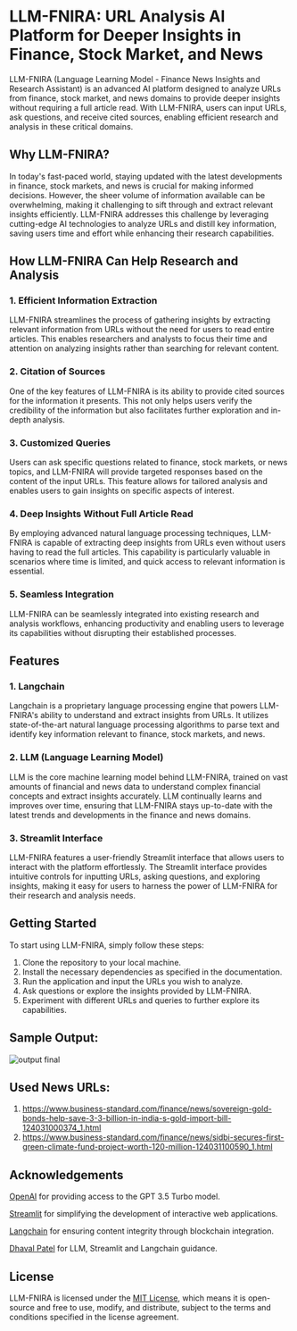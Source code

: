 # LLM-FNIRA: URL Analysis AI Platform for Deeper Insights in Finance, Stock Market, and News

LLM-FNIRA (Language Learning Model - Finance News Insights and Research Assistant) is an advanced AI platform designed to analyze URLs from finance, stock market, and news domains to provide deeper insights without requiring a full article read. With LLM-FNIRA, users can input URLs, ask questions, and receive cited sources, enabling efficient research and analysis in these critical domains.

## Why LLM-FNIRA?

In today's fast-paced world, staying updated with the latest developments in finance, stock markets, and news is crucial for making informed decisions. However, the sheer volume of information available can be overwhelming, making it challenging to sift through and extract relevant insights efficiently. LLM-FNIRA addresses this challenge by leveraging cutting-edge AI technologies to analyze URLs and distill key information, saving users time and effort while enhancing their research capabilities.

## How LLM-FNIRA Can Help Research and Analysis

### 1. Efficient Information Extraction
LLM-FNIRA streamlines the process of gathering insights by extracting relevant information from URLs without the need for users to read entire articles. This enables researchers and analysts to focus their time and attention on analyzing insights rather than searching for relevant content.

### 2. Citation of Sources
One of the key features of LLM-FNIRA is its ability to provide cited sources for the information it presents. This not only helps users verify the credibility of the information but also facilitates further exploration and in-depth analysis.

### 3. Customized Queries
Users can ask specific questions related to finance, stock markets, or news topics, and LLM-FNIRA will provide targeted responses based on the content of the input URLs. This feature allows for tailored analysis and enables users to gain insights on specific aspects of interest.

### 4. Deep Insights Without Full Article Read
By employing advanced natural language processing techniques, LLM-FNIRA is capable of extracting deep insights from URLs even without users having to read the full articles. This capability is particularly valuable in scenarios where time is limited, and quick access to relevant information is essential.

### 5. Seamless Integration
LLM-FNIRA can be seamlessly integrated into existing research and analysis workflows, enhancing productivity and enabling users to leverage its capabilities without disrupting their established processes.

## Features

### 1. Langchain
Langchain is a proprietary language processing engine that powers LLM-FNIRA's ability to understand and extract insights from URLs. It utilizes state-of-the-art natural language processing algorithms to parse text and identify key information relevant to finance, stock markets, and news.

### 2. LLM (Language Learning Model)
LLM is the core machine learning model behind LLM-FNIRA, trained on vast amounts of financial and news data to understand complex financial concepts and extract insights accurately. LLM continually learns and improves over time, ensuring that LLM-FNIRA stays up-to-date with the latest trends and developments in the finance and news domains.

### 3. Streamlit Interface
LLM-FNIRA features a user-friendly Streamlit interface that allows users to interact with the platform effortlessly. The Streamlit interface provides intuitive controls for inputting URLs, asking questions, and exploring insights, making it easy for users to harness the power of LLM-FNIRA for their research and analysis needs.

## Getting Started

To start using LLM-FNIRA, simply follow these steps:

1. Clone the repository to your local machine.
2. Install the necessary dependencies as specified in the documentation.
3. Run the application and input the URLs you wish to analyze.
4. Ask questions or explore the insights provided by LLM-FNIRA.
5. Experiment with different URLs and queries to further explore its capabilities.

## Sample Output:
![output final](https://github.com/fenil210/Research-Analyst/assets/121050723/da47e398-3b2b-43be-8280-477c84b9bd82)

## Used News URLs:
1) https://www.business-standard.com/finance/news/sovereign-gold-bonds-help-save-3-3-billion-in-india-s-gold-import-bill-124031000374_1.html
2) https://www.business-standard.com/finance/news/sidbi-secures-first-green-climate-fund-project-worth-120-million-124031100590_1.html

## Acknowledgements
[OpenAI](https://openai.com/) for providing access to the GPT 3.5 Turbo model.

[Streamlit](https://streamlit.io/) for simplifying the development of interactive web applications.

[Langchain](https://www.langchain.com/) for ensuring content integrity through blockchain integration.

[Dhaval Patel](https://www.linkedin.com/in/dhavalsays/) for LLM, Streamlit and Langchain guidance.

## License

LLM-FNIRA is licensed under the [MIT License](LICENSE), which means it is open-source and free to use, modify, and distribute, subject to the terms and conditions specified in the license agreement.
